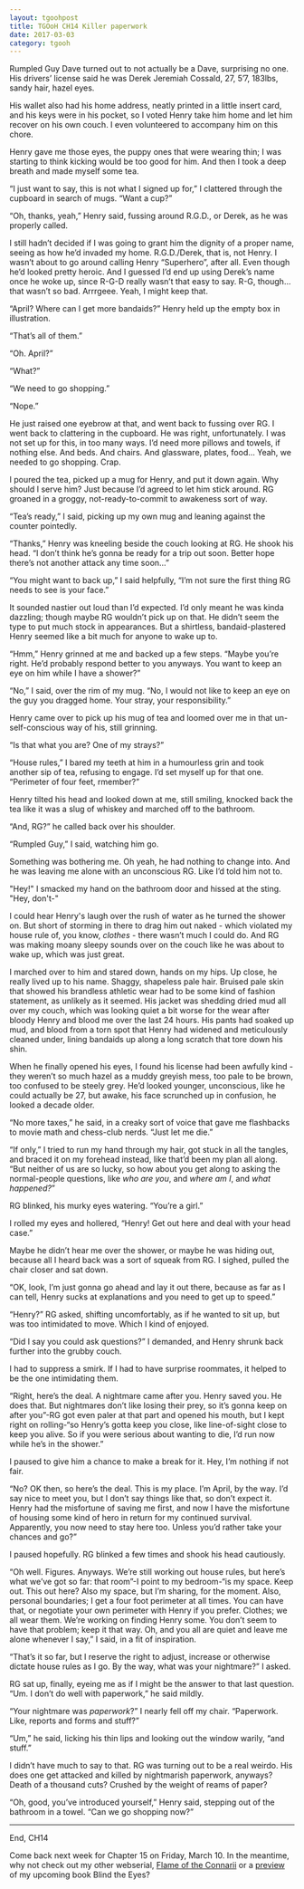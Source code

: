 ```yaml
---
layout: tgoohpost
title: TGOoH CH14 Killer paperwork
date: 2017-03-03
category: tgooh
---
```


Rumpled Guy Dave turned out to not actually be a Dave, surprising no one. His drivers’ license said he was Derek Jeremiah Cossald, 27, 5’7, 183lbs, sandy hair, hazel eyes. 

His wallet also had his home address, neatly printed in a little insert card, and his keys were in his pocket, so I voted Henry take him home and let him recover on his own couch. I even volunteered to accompany him on this chore.

Henry gave me those eyes, the puppy ones that were wearing thin; I was starting to think kicking would be too good for him. And then I took a deep breath and made myself some tea.

“I just want to say, this is not what I signed up for,” I clattered through the cupboard in search of mugs. “Want a cup?”

“Oh, thanks, yeah,” Henry said, fussing around R.G.D., or Derek, as he was properly called. 

I still hadn’t decided if I was going to grant him the dignity of a proper name, seeing as how he’d invaded my home. R.G.D./Derek, that is, not Henry. I wasn’t about to go around calling Henry “Superhero”, after all. Even though he’d looked pretty heroic. And I guessed I’d end up using Derek’s name once he woke up, since R-G-D really wasn’t that easy to say. R-G, though… that wasn’t so bad. Arrrgeee. Yeah, I might keep that. 

“April? Where can I get more bandaids?” Henry held up the empty box in illustration.

“That’s all of them.”

“Oh. April?”

“What?”

“We need to go shopping.”

“Nope.”

He just raised one eyebrow at that, and went back to fussing over RG. I went back to clattering in the cupboard. He was right, unfortunately. I was not set up for this, in too many ways. I’d need more pillows and towels, if nothing else. And beds. And chairs. And glassware, plates, food… Yeah, we needed to go shopping. Crap.

I poured the tea, picked up a mug for Henry, and put it down again. Why should I serve him? Just because I’d agreed to let him stick around. RG groaned in a groggy, not-ready-to-commit to awakeness sort of way. 

“Tea’s ready,” I said, picking up my own mug and leaning against the counter pointedly.

“Thanks,” Henry was kneeling beside the couch looking at RG. He shook his head. “I don’t think he’s gonna be ready for a trip out soon. Better hope there’s not another attack any time soon…”

“You might want to back up,” I said helpfully, “I’m not sure the first thing RG needs to see is your face.”

It sounded nastier out loud than I’d expected. I’d only meant he was kinda dazzling; though maybe RG wouldn’t pick up on that. He didn’t seem the type to put much stock in appearances. But a shirtless, bandaid-plastered Henry seemed like a bit much for anyone to wake up to.

“Hmm,” Henry grinned at me and backed up a few steps. “Maybe you’re right. He’d probably respond better to you anyways. You want to keep an eye on him while I have a shower?”

“No,” I said, over the rim of my mug. “No, I would not like to keep an eye on the guy you dragged home. Your stray, your responsibility.”

Henry came over to pick up his mug of tea and loomed over me in that un-self-conscious way of his, still grinning.

“Is that what you are? One of my strays?”

“House rules,” I bared my teeth at him in a humourless grin and took another sip of tea, refusing to engage. I’d set myself up for that one. “Perimeter of four feet, rmember?”

Henry tilted his head and looked down at me, still smiling, knocked back the tea like it was a slug of whiskey and marched off to the bathroom. 

“And, RG?” he called back over his shoulder.

“Rumpled Guy,” I said, watching him go.

Something was bothering me. Oh yeah, he had nothing to change into. And he was leaving me alone with an unconscious RG. Like I’d told him not to.

"Hey!" I smacked my hand on the bathroom door and hissed at the sting. "Hey, don't-"

I could hear Henry's laugh over the rush of water as he turned the shower on. But short of storming in there to drag him out naked - which violated my house rule of, you know, *clothes* - there wasn’t much I could do. And RG was making moany sleepy sounds over on the couch like he was about to wake up, which was just great.

I marched over to him and stared down, hands on my hips. Up close, he really lived up to his name. Shaggy, shapeless pale hair. Bruised pale skin that showed his brandless athletic wear had to be some kind of fashion statement, as unlikely as it seemed. His jacket was shedding dried mud all over my couch, which was looking quiet a bit worse for the wear after bloody Henry and blood me over the last 24 hours. His pants had soaked up mud, and blood from a torn spot that Henry had widened and meticulously cleaned under, lining bandaids up along a long scratch that tore down his shin. 

When he finally opened his eyes, I found his license had been awfully kind - they weren’t so much hazel as a muddy greyish mess, too pale to be brown, too confused to be steely grey. He’d looked younger, unconscious, like he could actually be 27, but awake, his face scrunched up in confusion, he looked a decade older. 

“No more taxes,” he said, in a creaky sort of voice that gave me flashbacks to movie math and chess-club nerds. “Just let me die.”

“If only,” I tried to run my hand through my hair, got stuck in all the tangles, and braced it on my forehead instead, like that’d been my plan all along. “But neither of us are so lucky, so how about you get along to asking the normal-people questions, like *who are you*, and *where am I*, and *what happened?*”

RG blinked, his murky eyes watering. “You’re a girl.”

I rolled my eyes and hollered, “Henry! Get out here and deal with your head case.”

Maybe he didn’t hear me over the shower, or maybe he was hiding out, because all I heard back was a sort of squeak from RG. I sighed, pulled the chair closer and sat down.

“OK, look, I’m just gonna go ahead and lay it out there, because as far as I can tell, Henry sucks at explanations and you need to get up to speed.”

“Henry?” RG asked, shifting uncomfortably, as if he wanted to sit up, but was too intimidated to move. Which I kind of enjoyed.

“Did I say you could ask questions?” I demanded, and Henry shrunk back further into the grubby couch. 

I had to suppress a smirk. If I had to have surprise roommates, it helped to be the one intimidating them.

“Right, here’s the deal. A nightmare came after you. Henry saved you. He does that. But nightmares don’t like losing their prey, so it’s gonna keep on after you”-RG got even paler at that part and opened his mouth, but I kept right on rolling-“so Henry’s gotta keep you close, like line-of-sight close to keep you alive. So if you were serious about wanting to die, I’d run now while he’s in the shower.”

I paused to give him a chance to make a break for it. Hey, I’m nothing if not fair.

“No? OK then, so here’s the deal. This is my place. I’m April, by the way. I’d say nice to meet you, but I don’t say things like that, so don’t expect it. Henry had the misfortune of saving me first, and now I have the misfortune of housing some kind of hero in return for my continued survival. Apparently, you now need to stay here too. Unless you’d rather take your chances and go?”

I paused hopefully. RG blinked a few times and shook his head cautiously.

“Oh well. Figures. Anyways. We’re still working out house rules, but here’s what we’ve got so far: that room”-I point to my bedroom-“is my space. Keep out. This out here? Also my space, but I’m sharing, for the moment. Also, personal boundaries; I get a four foot perimeter at all times. You can have that, or negotiate your own perimeter with Henry if you prefer. Clothes; we all wear them. We’re working on finding Henry some. You don’t seem to have that problem; keep it that way. Oh, and you all are quiet and leave me alone whenever I say,” I said, in a fit of inspiration.

“That’s it so far, but I reserve the right to adjust, increase or otherwise dictate house rules as I go. By the way, what was your nightmare?” I asked.

RG sat up, finally, eyeing me as if I might be the answer to that last question. “Um. I don’t do well with paperwork,” he said mildly.

“Your nightmare was *paperwork*?” I nearly fell off my chair. “Paperwork. Like, reports and forms and stuff?”

“Um,” he said, licking his thin lips and looking out the window warily, “and stuff.”

I didn’t have much to say to that. RG was turning out to be a real weirdo. His does one get attacked and killed by nightmarish paperwork, anyways? Death of a thousand cuts? Crushed by the weight of reams of paper?

“Oh, good, you’ve introduced yourself,” Henry said, stepping out of the bathroom in a towel. “Can we go shopping now?”

<hr>

End, CH14

Come back next week for Chapter 15 on Friday, March 10. In the meantime, why not check out my other webserial, [Flame of the Connarii](http://kaie.space/fotc.html) or a [preview](http://kaie.space/book/2016/10/05/Preview-Chapter-1.html) of my upcoming book Blind the Eyes?
